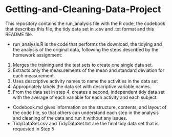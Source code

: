 # Getting-and-Cleaning-Data-Project
This repository contains the run_analysis file with the R code, the codebook that describes this file, the tidy data set in .csv and .txt format and this README file.

- run_analysis.R is the code that performs the download, the tidying and the analysis of the original data, following the steps described by the homework assignment:
1. Merges the training and the test sets to create one single data set.
2. Extracts only the measurements of the mean and standard deviation for each measurement.
3. Uses descriptive activity names to name the activities in the data set
4. Appropriately labels the data set with descriptive variable names.
5. From the data set in step 4, creates a second, independent tidy data set with the average of each variable for each activity and each subject.

- Codebook.md gives information on the structure, contents, and layout of the code file, so that others can understand each step in the analysis and cleaning of the data and run it without any issues.
- TidyDataSet.csv and TidyDataSet.txt are the final tidy data set that is requested in Step 5
